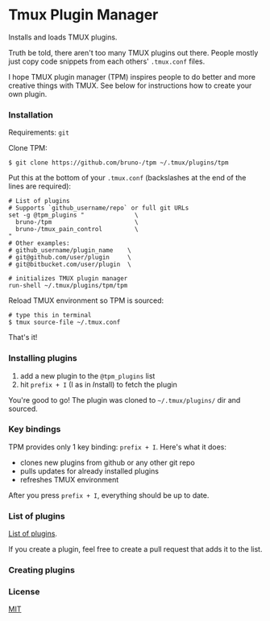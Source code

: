 # Tmux Plugin Manager

Installs and loads TMUX plugins.

Truth be told, there aren't too many TMUX plugins out there. People mostly just
copy code snippets from each others' `.tmux.conf` files.

I hope TMUX plugin manager (TPM) inspires people to do better and more creative
things with TMUX. See below for instructions how to create your own plugin.

### Installation

Requirements: `git`

Clone TPM:

    $ git clone https://github.com/bruno-/tpm ~/.tmux/plugins/tpm

Put this at the bottom of your `.tmux.conf` (backslashes at the end of the lines
are required):

    # List of plugins
    # Supports `github_username/repo` or full git URLs
    set -g @tpm_plugins "              \
      bruno-/tpm                       \
      bruno-/tmux_pain_control         \
    "
    # Other examples:
    # github_username/plugin_name    \
    # git@github.com/user/plugin     \
    # git@bitbucket.com/user/plugin  \

    # initializes TMUX plugin manager
    run-shell ~/.tmux/plugins/tpm/tpm

Reload TMUX environment so TPM is sourced:

    # type this in terminal
    $ tmux source-file ~/.tmux.conf

That's it!

### Installing plugins

1. add a new plugin to the `@tpm_plugins` list
2. hit `prefix + I` (I as in *I*nstall) to fetch the plugin

You're good to go! The plugin was cloned to `~/.tmux/plugins/` dir and sourced.

### Key bindings

TPM provides only 1 key binding: `prefix + I`. Here's what it does:

- clones new plugins from github or any other git repo
- pulls updates for already installed plugins
- refreshes TMUX environment

After you press `prefix + I`, everything should be up to date.

### List of plugins

[List of plugins](PLUGINS.md).

If you create a plugin, feel free to create a pull request that adds it to the
list.

### Creating plugins

### License

[MIT](LICENSE.md)
